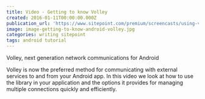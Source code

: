 ```yaml
---
title: Video - Getting to know Volley
created: 2016-01-11T00:00:00.000Z
publication_url: 'https://www.sitepoint.com/premium/screencasts/using-volley-to-communicate-with-external-services-from-your-android-app'
image: image-getting-to-know-android-volley.jpg
categories: writing sitepoint
tags: android tutorial
---
```


Volley, next generation network communications for Android

Volley is now the preferred method for communicating with external services to and from your Android app. In this video we look at how to use the library in your application and the options it provides for managing multiple connections quickly and efficiently.
